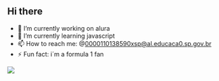 ## Hi there 

- 🔭 I’m currently working on alura
- 🌱 I’m currently learning javascript
- 📫 How to reach me: @0000110138590xsp@al.educaca0.sp.gov.br
- ⚡ Fun fact: i´m a formula 1 fan


![](https://tenor.com/7eaE.gif)
